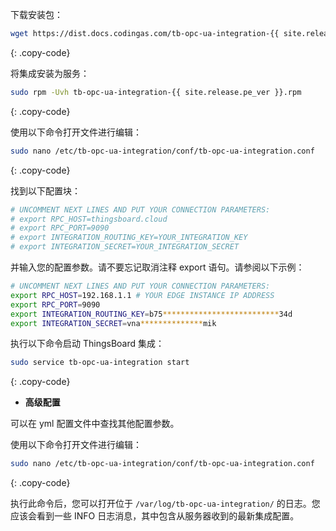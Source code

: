 下载安装包：

```bash
wget https://dist.docs.codingas.com/tb-opc-ua-integration-{{ site.release.pe_ver }}.rpm
```
{: .copy-code}

将集成安装为服务：

```bash
sudo rpm -Uvh tb-opc-ua-integration-{{ site.release.pe_ver }}.rpm
```
{: .copy-code}

使用以下命令打开文件进行编辑：

```bash 
sudo nano /etc/tb-opc-ua-integration/conf/tb-opc-ua-integration.conf
``` 
{: .copy-code}

找到以下配置块：

```bash
# UNCOMMENT NEXT LINES AND PUT YOUR CONNECTION PARAMETERS:
# export RPC_HOST=thingsboard.cloud
# export RPC_PORT=9090
# export INTEGRATION_ROUTING_KEY=YOUR_INTEGRATION_KEY
# export INTEGRATION_SECRET=YOUR_INTEGRATION_SECRET
```

并输入您的配置参数。请不要忘记取消注释 export 语句。请参阅以下示例：

```bash
# UNCOMMENT NEXT LINES AND PUT YOUR CONNECTION PARAMETERS:
export RPC_HOST=192.168.1.1 # YOUR EDGE INSTANCE IP ADDRESS
export RPC_PORT=9090
export INTEGRATION_ROUTING_KEY=b75**************************34d
export INTEGRATION_SECRET=vna**************mik
```

执行以下命令启动 ThingsBoard 集成：

```bash
sudo service tb-opc-ua-integration start
```
{: .copy-code}

- **高级配置**

可以在 yml 配置文件中查找其他配置参数。

使用以下命令打开文件进行编辑：

```bash 
sudo nano /etc/tb-opc-ua-integration/conf/tb-opc-ua-integration.conf
``` 
{: .copy-code} 

执行此命令后，您可以打开位于 `/var/log/tb-opc-ua-integration/` 的日志。您应该会看到一些 INFO 日志消息，其中包含从服务器收到的最新集成配置。
